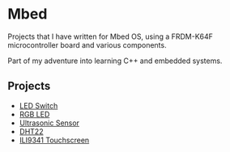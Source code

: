 # Mbed

Projects that I have written for Mbed OS, using a FRDM-K64F microcontroller board and various components.

Part of my adventure into learning C++ and embedded systems.

## Projects

- [LED Switch](mbed-os-led-switch/README.md)
- [RGB LED](mbed-os-rgb-led/README.md)
- [Ultrasonic Sensor](mbed-os-ultrasonic/README.md)
- [DHT22](mbed-os-dht22/README.md)
- [ILI9341 Touchscreen](mbed-os-ili9341-touchscreen/README.md)
